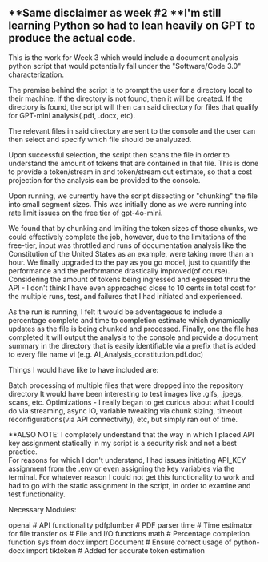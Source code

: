 **Same disclaimer as week #2
**I'm still learning Python so had to lean heavily on GPT to produce the actual code.
---


This is the work for Week 3 which would include a document analysis python script that would potentially fall under the "Software/Code 3.0" characterization.

The premise behind the script is to prompt the user for a directory local to their machine. If the directory is not found, then it will be created. If the directory is found, the script will then can said directory for files that qualify for GPT-mini analysis(.pdf, .docx, etc).

The relevant files in said directory are sent to the console and the user can then select and specify which file should be analyuzed.

Upon successful selection, the script then scans the file in order to understand the amount of tokens that are contained in that file. This is done to provide a token/stream in and token/stream out estimate, so that a cost projection for the analysis can be provided to the console.

Upon running, we currently have the script dissecting or "chunking" the file into small segment sizes. This was initially done as we were running into rate limit issues on the free tier of gpt-4o-mini.

We found that by chunking and lmiiting the token sizes of those chunks, we could effectively complete the job, however, due to the limitations of the free-tier, input was throttled and runs of documentation analysis like the Constitution of the United States as an example, were taking more than an hour. We finally upgraded to the pay as you go model, just to quantify the performance and the performance drastically improved(of course). Considering the amount of tokens being ingressed and egressed thru the API - I don't think I have even approached close to 10 cents in total cost for the multiple runs, test, and failures that I had initiated and experienced.

As the run is running, I felt it would be adventageous to include a percentage complete and time to completion estimate which dynamically updates as the file is being chunked and processed. Finally, one the file has completed it will output the analysis to the console and provide a document summary in the directory that is easily identifiable via a prefix that is added to every file name vi (e.g. AI_Analysis_constitution.pdf.doc)

Things I would have like to have included are:

Batch processing of multiple files that were dropped into the repository directory It would have been interesting to test images like .gifs, .jpegs, scans, etc. Optimizations - I really began to get curious about what I could do via streaming, async IO, variable tweaking via chunk sizing, timeout reconfigurations(via API connectivity), etc, but simply ran out of time.

**ALSO NOTE: I completely understand that the way in which I placed API key assignment statically in my script is a security risk and not a best practice.  
For reasons for which I don't understand, I had issues initiating API_KEY assignment from the .env or even assigning the key variables via the terminal.  For whatever reason I could not get this functionality
to work and had to go with the static assignment in the script, in order to examine and test functionality.

Necessary Modules:

openai # API functionality
pdfplumber # PDF parser
time # Time estimator for file transfer
os # File and I/O functions
math # Percentage completion function
sys
from docx import Document  # Ensure correct usage of python-docx
import tiktoken  # Added for accurate token estimation

